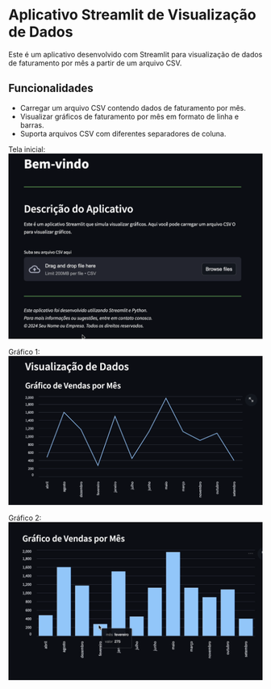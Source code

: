 # Aplicativo Streamlit de Visualização de Dados

Este é um aplicativo desenvolvido com Streamlit para visualização de dados de faturamento por mês a partir de um arquivo CSV.

## Funcionalidades

- Carregar um arquivo CSV contendo dados de faturamento por mês.
- Visualizar gráficos de faturamento por mês em formato de linha e barras.
- Suporta arquivos CSV com diferentes separadores de coluna.

Tela inicial:
![main](main.png)

Gráfico 1:
![grafico1](grafico1.png)

Gráfico 2:
![grafico1](grafico2.png)
